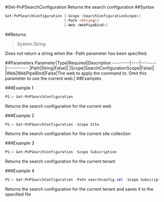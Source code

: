 #Get-PnPSearchConfiguration
Returns the search configuration
##Syntax
```powershell
Get-PnPSearchConfiguration [-Scope <SearchConfigurationScope>]
                           [-Path <String>]
                           [-Web <WebPipeBind>]
```


##Returns
>System.String

Does not return a string when the -Path parameter has been specified.

##Parameters
Parameter|Type|Required|Description
---------|----|--------|-----------
|Path|String|False||
|Scope|SearchConfigurationScope|False||
|Web|WebPipeBind|False|The web to apply the command to. Omit this parameter to use the current web.|
##Examples

###Example 1
```powershell
PS:> Get-PnPSearchConfiguration
```
Returns the search configuration for the current web

###Example 2
```powershell
PS:> Get-PnPSearchConfiguration -Scope Site
```
Returns the search configuration for the current site collection

###Example 3
```powershell
PS:> Get-PnPSearchConfiguration -Scope Subscription
```
Returns the search configuration for the current tenant

###Example 4
```powershell
PS:> Get-PnPSearchConfiguration -Path searchconfig.xml -Scope Subscription
```
Returns the search configuration for the current tenant and saves it to the specified file
